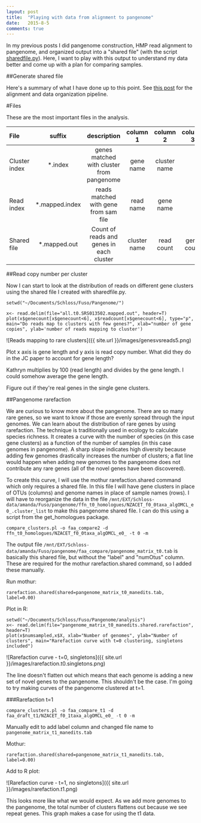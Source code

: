 ```yaml
---
layout: post
title:  "Playing with data from alignment to pangenome"
date:   2015-8-5
comments: true
---
```


In my previous posts I did pangenome construction, HMP read alignment to pangenome, and organized output into a "shared file" (with the script [sharedfile.py](https://github.com/agelmore/Pangenome/blob/master/sharedfile.py)). Here, I want to play with this output to understand my data better and come up with a plan for comparing samples.

##Generate shared file

Here's a summary of what I have done up to this point. See [this post](http://agelmore.github.io/2015/07/08/Start-alignment.html) for the alignment and data organization pipeline. 

#Files

These are the most important files in the analysis.

File | suffix | description | column 1 | column 2 | column 3
:---------------|:--------:|:--------:|:--------:|:--------:|:--------:
Cluster index | *.index | genes matched with cluster from pangenome | gene name | cluster name 
Read index | *.mapped.index | reads matched with gene from sam file | read name | gene name 
Shared file | *.mapped.out | Count of reads and genes in each cluster | cluster name | read count | gene count 




##Read copy number per cluster

Now I can start to look at the distribution of reads on different gene clusters using the shared file I created with sharedfile.py. 

~~~~
setwd("~/Documents/Schloss/Fuso/Pangenome/")

x<- read.delim(file="all.t0.SRS013502.mapped.out", header=T)
plot(x$genecount[x$genecount<6], x$readcount[x$genecount<6], type="p", main="Do reads map to clusters with few genes?", xlab="number of gene copies", ylab='number of reads mapping to cluster')
~~~~ 

![Reads mapping to rare clusters]({{ site.url }}/images/genesvsreads5.png)

Plot x axis is gene length and y axis is read copy number. What did they do in the JC paper to account for gene length?

Kathryn multiplies by 100 (read length) and divides by the gene length. I could somehow average the gene length.

Figure out if they're real genes in the single gene clusters.

##Pangenome rarefaction

We are curious to know more about the pangenome. There are so many rare genes, so we want to know if those are evenly spread through the input genomes. We can learn about the distribution of rare genes by using rarefaction. The technique is traditionally used in ecology to calculate species richness. It creates a curve with the number of species (in this case gene clusters) as a function of the number of samples (in this case genomes in pangenome). A sharp slope indicates high diversity because adding few genomes drastically increases the number of clusters; a flat line would happen when adding new genomes to the pangenome does not contribute any rare genes (all of the novel genes have been discovered).

To create this curve, I will use the mothur rarefaction.shared command which only requires a shared file. In this file I will have gene clusters in place of OTUs (columns) and genome names in place of sample names (rows). I will have to reorganize the data in the file `/mnt/EXT/Schloss-data/amanda/Fuso/pangenome/ffn_t0_homologues/NZACET_f0_0taxa_algOMCL_e0_.cluster_list` to make this pangenome shared file. I can do this using a script from the get_homologues package.

~~~~
compare_clusters.pl -o faa_compare2 -d ffn_t0_homologues/NZACET_f0_0taxa_algOMCL_e0_ -t 0 -m
~~~~

The output file `/mnt/EXT/Schloss-data/amanda/Fuso/pangenome/faa_compare/pangenome_matrix_t0.tab` is basically this shared file, but without the "label" and "numOtus" column. These are required for the mothur rarefaction.shared command, so I added these manually.

Run mothur:

~~~~
rarefaction.shared(shared=pangenome_matrix_t0_manedits.tab, label=0.00)
~~~~

Plot in R:

~~~~
setwd("~/Documents/Schloss/Fuso/Pangenome/analysis")
x<- read.delim(file="pangenome_matrix_t0_manedits.shared.rarefaction", header=T)
plot(x$numsampled,x$X, xlab="Number of genomes", ylab="Number of clusters", main="Rarefaction curve with t=0 clustering, singletons included")
~~~~

![Rarefaction curve - t=0, singletons]({{ site.url }}/images/rarefaction.t0.singletons.png)

The line doesn't flatten out which means that each genome is adding a new set of novel genes to the pangenome. This shouldn't be the case. I'm going to try making curves of the pangenome clustered at t=1.

###Rarefaction t=1

~~~~
compare_clusters.pl -o faa_compare_t1 -d faa_draft_t1/NZACET_f0_1taxa_algOMCL_e0_ -t 0 -m 
~~~~

Manually edit to add label column and changed file name to `pangenome_matrix_t1_manedits.tab`

Mothur:

~~~~
rarefaction.shared(shared=pangenome_matrix_t1_manedits.tab, label=0.00)
~~~~

Add to R plot:

![Rarefaction curve - t=1, no singletons]({{ site.url }}/images/rarefaction.t1.png)

This looks more like what we would expect. As we add more genomes to the pangenome, the total number of clusters flattens out because we see repeat genes. This graph makes a case for using the t1 data. 
